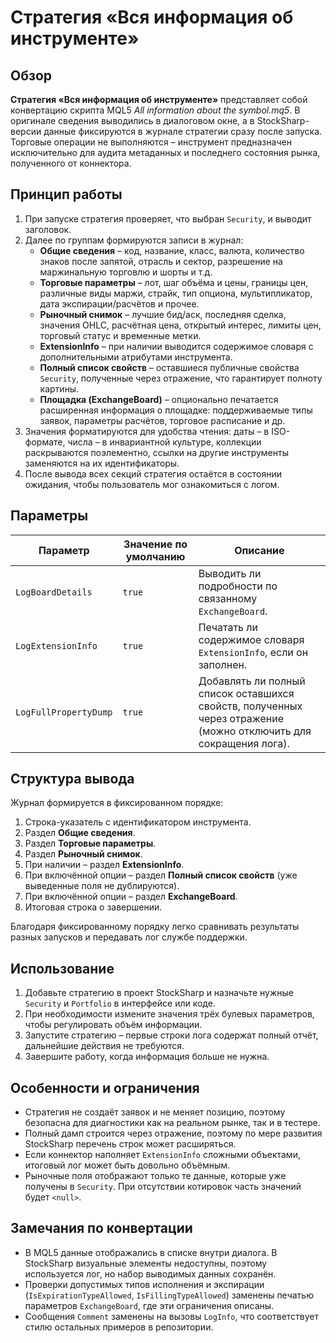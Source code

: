 # Стратегия «Вся информация об инструменте»

## Обзор
**Стратегия «Вся информация об инструменте»** представляет собой конвертацию скрипта MQL5 *All information about the symbol.mq5*. В оригинале сведения выводились в диалоговом окне, а в StockSharp-версии данные фиксируются в журнале стратегии сразу после запуска. Торговые операции не выполняются – инструмент предназначен исключительно для аудита метаданных и последнего состояния рынка, полученного от коннектора.

## Принцип работы
1. При запуске стратегия проверяет, что выбран `Security`, и выводит заголовок.
2. Далее по группам формируются записи в журнал:
   - **Общие сведения** – код, название, класс, валюта, количество знаков после запятой, отрасль и сектор, разрешение на маржинальную торговлю и шорты и т.д.
   - **Торговые параметры** – лот, шаг объёма и цены, границы цен, различные виды маржи, страйк, тип опциона, мультипликатор, дата экспирации/расчётов и прочее.
   - **Рыночный снимок** – лучшие бид/аск, последняя сделка, значения OHLC, расчётная цена, открытый интерес, лимиты цен, торговый статус и временные метки.
   - **ExtensionInfo** – при наличии выводится содержимое словаря с дополнительными атрибутами инструмента.
   - **Полный список свойств** – оставшиеся публичные свойства `Security`, полученные через отражение, что гарантирует полноту картины.
   - **Площадка (ExchangeBoard)** – опционально печатается расширенная информация о площадке: поддерживаемые типы заявок, параметры расчётов, торговое расписание и др.
3. Значения форматируются для удобства чтения: даты – в ISO-формате, числа – в инвариантной культуре, коллекции раскрываются поэлементно, ссылки на другие инструменты заменяются на их идентификаторы.
4. После вывода всех секций стратегия остаётся в состоянии ожидания, чтобы пользователь мог ознакомиться с логом.

## Параметры
| Параметр | Значение по умолчанию | Описание |
|----------|-----------------------|----------|
| `LogBoardDetails` | `true` | Выводить ли подробности по связанному `ExchangeBoard`. |
| `LogExtensionInfo` | `true` | Печатать ли содержимое словаря `ExtensionInfo`, если он заполнен. |
| `LogFullPropertyDump` | `true` | Добавлять ли полный список оставшихся свойств, полученных через отражение (можно отключить для сокращения лога). |

## Структура вывода
Журнал формируется в фиксированном порядке:
1. Строка-указатель с идентификатором инструмента.
2. Раздел **Общие сведения**.
3. Раздел **Торговые параметры**.
4. Раздел **Рыночный снимок**.
5. При наличии – раздел **ExtensionInfo**.
6. При включённой опции – раздел **Полный список свойств** (уже выведенные поля не дублируются).
7. При включённой опции – раздел **ExchangeBoard**.
8. Итоговая строка о завершении.

Благодаря фиксированному порядку легко сравнивать результаты разных запусков и передавать лог службе поддержки.

## Использование
1. Добавьте стратегию в проект StockSharp и назначьте нужные `Security` и `Portfolio` в интерфейсе или коде.
2. При необходимости измените значения трёх булевых параметров, чтобы регулировать объём информации.
3. Запустите стратегию – первые строки лога содержат полный отчёт, дальнейшие действия не требуются.
4. Завершите работу, когда информация больше не нужна.

## Особенности и ограничения
- Стратегия не создаёт заявок и не меняет позицию, поэтому безопасна для диагностики как на реальном рынке, так и в тестере.
- Полный дамп строится через отражение, поэтому по мере развития StockSharp перечень строк может расширяться.
- Если коннектор наполняет `ExtensionInfo` сложными объектами, итоговый лог может быть довольно объёмным.
- Рыночные поля отображают только те данные, которые уже получены в `Security`. При отсутствии котировок часть значений будет `<null>`.

## Замечания по конвертации
- В MQL5 данные отображались в списке внутри диалога. В StockSharp визуальные элементы недоступны, поэтому используется лог, но набор выводимых данных сохранён.
- Проверки допустимых типов исполнения и экспирации (`IsExpirationTypeAllowed`, `IsFillingTypeAllowed`) заменены печатью параметров `ExchangeBoard`, где эти ограничения описаны.
- Сообщения `Comment` заменены на вызовы `LogInfo`, что соответствует стилю остальных примеров в репозитории.
